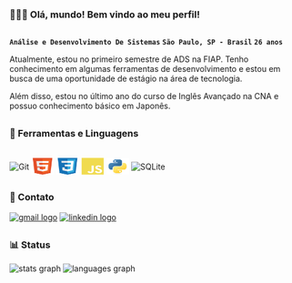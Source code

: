 ### 👨🏾‍💻 Olá, mundo! Bem vindo ao meu perfil!

##
**`Análise e Desenvolvimento De Sistemas`** **`São Paulo, SP - Brasil`** **`26 anos`**

<div>
Atualmente, estou no primeiro semestre de ADS na FIAP. Tenho conhecimento em algumas ferramentas de desenvolvimento e estou em busca de uma oportunidade de estágio na área de tecnologia.  

Além disso, estou no último ano do curso de Inglês Avançado na CNA e possuo conhecimento básico em Japonês.
</div>

##

### 🤖 Ferramentas e Linguagens

<div style="display: inline_block"><br>
    <img align="center" alt="Git" height="30" width="40" src="https://cdn.jsdelivr.net/gh/devicons/devicon@latest/icons/git/git-original.svg"/>
  <img align="center" alt="HTML" height="30" width="40" src="https://raw.githubusercontent.com/devicons/devicon/master/icons/html5/html5-original.svg">
  <img align="center" alt="CSS" height="30" width="40" src="https://raw.githubusercontent.com/devicons/devicon/master/icons/css3/css3-original.svg">
    <img align="center" alt="Js" height="30" width="40" src="https://raw.githubusercontent.com/devicons/devicon/master/icons/javascript/javascript-plain.svg">
  <img align="center" alt="Python" height="30" width="40" src="https://raw.githubusercontent.com/devicons/devicon/master/icons/python/python-original.svg">
  <img align="center" alt="SQLite" height="30" width="40" src="https://cdn.jsdelivr.net/gh/devicons/devicon@latest/icons/sqlite/sqlite-original.svg"/>
</div>

##

### 📧 Contato

<div>
</a>
  <a href = "mailto:dev.alexandro.silva@gmail.com"><img src="https://img.shields.io/static/v1?message=Gmail&logo=gmail&label=&color=D14836&logoColor=white&labelColor=&style=for-the-badge" height="35" alt="gmail logo"/></a>
  <a href="https://www.linkedin.com/in/alexandro-silva98/" target="_blank"><img src="https://img.shields.io/static/v1?message=LinkedIn&logo=linkedin&label=&color=0077B5&logoColor=white&labelColor=&style=for-the-badge" height="35" alt="linkedin logo"/></a>
</div>

##

### 📊 Status
<div align="left">
  <img src="https://github-readme-stats.vercel.app/api?username=Alesilva25&hide_title=false&hide_rank=false&show_icons=true&include_all_commits=true&count_private=true&disable_animations=false&theme=dark&locale=pt-br&hide_border=false" height="140" alt="stats graph"  />
  <img src="https://github-readme-stats.vercel.app/api/top-langs?username=Alesilva25&locale=pt-br&hide_title=false&layout=compact&card_width=320&langs_count=5&theme=dark&hide_border=false" height="140" alt="languages graph"  />
</div>
